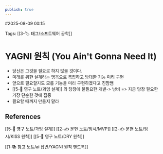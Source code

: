 ```yaml
---
publish: true
---
```

#2025-08-09 00:15

Tags: [[3-🏷️ 태그/소프트웨어 공학]]

# YAGNI 원칙 (You Ain't Gonna Need It)
- 당신은 그것을 필요로 하지 않을 것이다.
- 미래를 위한 설계라는 명목으로 복잡하고 방대한 기능 미리 구현
- 앞으로 필요할지도 모를 기능을 미리 구현하겠다고 진땀뺌
-  [[5-💎 영구 노트/과잉 설계]] 와 당장에 불필요한 개발-> 낭비 => 지금 당장 필요한 가장 단순한 것에 집중
- 필요할 때까지 만들지 말라

## References
[[5-💎 영구 노트/과잉 설계]]
[[2-✍️ 문헌 노트/임시/MVP]]
[[2-✍️ 문헌 노트/임시/KISS 원칙]]
[[5-💎 영구 노트/DRY 원칙]]

[[1-📚 참고 노트/ai 답변/YAGNI 원칙 핸드북]]